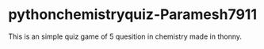 # pythonchemistryquiz-Paramesh7911
This is an simple quiz game of 5 quesition in chemistry made in thonny.

